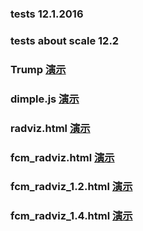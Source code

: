 ### tests 12.1.2016
### tests about scale 12.2
### Trump [演示](http://ipine.coding.me/Text/myTrump/Trump.html)
### dimple.js [演示](http://ipine.coding.me/Text/line_scatter/line_scatter.html)
### radviz.html [演示](http://ipine.coding.me/Text/text-12-18/test-12-18.html)

### fcm_radviz.html [演示](http://ipine.coding.me/Text/fcm/fcm_radviz.html)

### fcm_radviz_1.2.html [演示](http://ipine.coding.me/Text/fcm/fcm_radviz.html)

### fcm_radviz_1.4.html [演示](http://ipine.coding.me/Text/fcm/fcm_radviz.html)